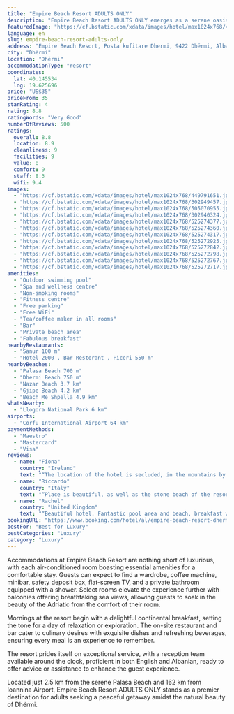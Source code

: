 ```yaml
---
title: "Empire Beach Resort ADULTS ONLY"
description: "Empire Beach Resort ADULTS ONLY emerges as a serene oasis for adult guests, located a mere 800 meters from the pristine shores of Dhermi Beach."
featuredImage: "https://cf.bstatic.com/xdata/images/hotel/max1024x768/449791651.jpg?k=e547565a7dbdbce181e01986c6c020109999c07cc7cf16665b1b798232231d4e&o=&hp=1"
language: en
slug: empire-beach-resort-adults-only
address: "Empire Beach Resort, Posta kufitare Dhermi, 9422 Dhërmi, Albania"
city: "Dhërmi"
location: "Dhërmi"
accommodationType: "resort"
coordinates:
  lat: 40.145534
  lng: 19.625696
price: "US$35"
priceFrom: 35
starRating: 4
rating: 8.8
ratingWords: "Very Good"
numberOfReviews: 500
ratings:
  overall: 8.8
  location: 8.9
  cleanliness: 9
  facilities: 9
  value: 8
  comfort: 9
  staff: 8.3
  wifi: 9.4
images:
  - "https://cf.bstatic.com/xdata/images/hotel/max1024x768/449791651.jpg?k=e547565a7dbdbce181e01986c6c020109999c07cc7cf16665b1b798232231d4e&o=&hp=1"
  - "https://cf.bstatic.com/xdata/images/hotel/max1024x768/302949457.jpg?k=b3135cf67b2227ecb8bde53aab4544d9a7b9264f5d825923ad2c9f0e67f93ef4&o=&hp=1"
  - "https://cf.bstatic.com/xdata/images/hotel/max1024x768/505070955.jpg?k=04ecdb7eeae7afc664064ccc04756ccff4d2d3c2f222e5baae43c54fb7956a2a&o=&hp=1"
  - "https://cf.bstatic.com/xdata/images/hotel/max1024x768/302940324.jpg?k=79ae03400fc158d6975074d12f1bed2853f21bcffe4c357590c31e183c82bf19&o=&hp=1"
  - "https://cf.bstatic.com/xdata/images/hotel/max1024x768/525274377.jpg?k=ab27a5891429f470885b6d4f4105d5c753283a2b0de6a624447d288ec184d929&o=&hp=1"
  - "https://cf.bstatic.com/xdata/images/hotel/max1024x768/525274360.jpg?k=4ada2077d17bab9a5799b2b0e71e7948607d2f5a78d6ce56da723957cdcd560a&o=&hp=1"
  - "https://cf.bstatic.com/xdata/images/hotel/max1024x768/525274317.jpg?k=a085951b279b7712dc1c8f7c423a14d405b1fb73fa6768805e1b3370ee6d3aba&o=&hp=1"
  - "https://cf.bstatic.com/xdata/images/hotel/max1024x768/525272925.jpg?k=fa376706f9994d96c7613024e70e03144d098c2bb565ed4e17cc13a362bf8f2c&o=&hp=1"
  - "https://cf.bstatic.com/xdata/images/hotel/max1024x768/525272842.jpg?k=182b16e2f4fbdbdb345e6843c55a90338b9b808c96212a8812c3b3e3b77935a4&o=&hp=1"
  - "https://cf.bstatic.com/xdata/images/hotel/max1024x768/525272798.jpg?k=9fb8a6efeb00d8c9008e8776e4704ea49a78a122d078dcf856779e41fb5d024c&o=&hp=1"
  - "https://cf.bstatic.com/xdata/images/hotel/max1024x768/525272767.jpg?k=846fc998a329657fbbc398a189f053f6d9bf7687a68a569b6ba01b6d747c44de&o=&hp=1"
  - "https://cf.bstatic.com/xdata/images/hotel/max1024x768/525272717.jpg?k=dea0e77b78a9559eec8456f09fa122ecf1e00759def80e12e1404d6f4713686f&o=&hp=1"
amenities:
  - "Outdoor swimming pool"
  - "Spa and wellness centre"
  - "Non-smoking rooms"
  - "Fitness centre"
  - "Free parking"
  - "Free WiFi"
  - "Tea/coffee maker in all rooms"
  - "Bar"
  - "Private beach area"
  - "Fabulous breakfast"
nearbyRestaurants:
  - "Sanur 100 m"
  - "Hotel 2000 , Bar Restorant , Piceri 550 m"
nearbyBeaches:
  - "Palasa Beach 700 m"
  - "Dhermi Beach 750 m"
  - "Nazar Beach 3.7 km"
  - "Gjipe Beach 4.2 km"
  - "Beach Me Shpella 4.9 km"
whatsNearby:
  - "Llogora National Park 6 km"
airports:
  - "Corfu International Airport 64 km"
paymentMethods:
  - "Maestro"
  - "Mastercard"
  - "Visa"
reviews:
  - name: "Fiona"
    country: "Ireland"
    text: "“The location of the hotel is secluded, in the mountains by the sea perfect for a relaxing holiday. However, there is a small promenade with bars and restaurants about 800m away”"
  - name: "Riccardo"
    country: "Italy"
    text: "“Place is beautiful, as well as the stone beach of the resort. The pool is comfy and amazing. The vibe of the restaurant is very pleasant.”"
  - name: "Rachel"
    country: "United Kingdom"
    text: "“Beautiful hotel. Fantastic pool area and beach, breakfast was amazing too. Very luxurious stay.”"
bookingURL: "https://www.booking.com/hotel/al/empire-beach-resort-dhermi.en-gb.html?aid=8035640"
bestFor: "Best for Luxury"
bestCategories: "Luxury"
category: "Luxury"
---
```


Accommodations at Empire Beach Resort are nothing short of luxurious, with each air-conditioned room boasting essential amenities for a comfortable stay. Guests can expect to find a wardrobe, coffee machine, minibar, safety deposit box, flat-screen TV, and a private bathroom equipped with a shower. Select rooms elevate the experience further with balconies offering breathtaking sea views, allowing guests to soak in the beauty of the Adriatic from the comfort of their room.

Mornings at the resort begin with a delightful continental breakfast, setting the tone for a day of relaxation or exploration. The on-site restaurant and bar cater to culinary desires with exquisite dishes and refreshing beverages, ensuring every meal is an experience to remember.

The resort prides itself on exceptional service, with a reception team available around the clock, proficient in both English and Albanian, ready to offer advice or assistance to enhance the guest experience.

Located just 2.5 km from the serene Palasa Beach and 162 km from Ioannina Airport, Empire Beach Resort ADULTS ONLY stands as a premier destination for adults seeking a peaceful getaway amidst the natural beauty of Dhërmi.